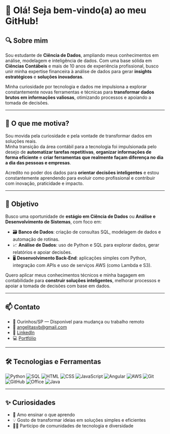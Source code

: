 # 👋 Olá! Seja bem-vindo(a) ao meu GitHub!

## 🔍 Sobre mim
Sou estudante de **Ciência de Dados**, ampliando meus conhecimentos em análise, modelagem e inteligência de dados. Com uma base sólida em **Ciências Contábeis** e mais de 10 anos de experiência profissional, busco unir minha expertise financeira à análise de dados para gerar **insights estratégicos** e **soluções inovadoras**.

Minha curiosidade por tecnologia e dados me impulsiona a explorar constantemente novas ferramentas e técnicas para **transformar dados brutos em informações valiosas**, otimizando processos e apoiando a tomada de decisões.

---

## 🚀 O que me motiva?
Sou movida pela curiosidade e pela vontade de transformar dados em soluções reais.  
Minha transição da área contábil para a tecnologia foi impulsionada pelo desejo de **automatizar tarefas repetitivas**, **organizar informações de forma eficiente** e **criar ferramentas que realmente façam diferença no dia a dia das pessoas e empresas**.

Acredito no poder dos dados para **orientar decisões inteligentes** e estou constantemente aprendendo para evoluir como profissional e contribuir com inovação, praticidade e impacto.


---

## 🎯 Objetivo
Busco uma oportunidade de **estágio em Ciência de Dados** ou **Análise e Desenvolvimento de Sistemas**, com foco em:

- 🗃️ **Banco de Dados**: criação de consultas SQL, modelagem de dados e automação de rotinas.  
- 📈 **Análise de Dados**: uso de Python e SQL para explorar dados, gerar relatórios e apoiar decisões.  
- 🖥️ **Desenvolvimento Back-End**: aplicações simples com Python, integração com APIs e uso de serviços AWS (como Lambda e S3).

Quero aplicar meus conhecimentos técnicos e minha bagagem em contabilidade para **construir soluções inteligentes**, melhorar processos e apoiar a tomada de decisões com base em dados.

---

## 📫 Contato
- 📍 Ourinhos/SP — Disponível para mudança ou trabalho remoto  
- 📧 angelitasvb@gmail.com  
- 💼 [LinkedIn](https://www.linkedin.com/in/angelita-da-silva-vilas-boas)  
- 💻 [Portfólio](https://github.com/AngelitaSVB/portfolio)

---

## 🛠️ Tecnologias e Ferramentas

![Python](https://img.shields.io/badge/-Python-3776AB?style=flat&logo=python&logoColor=white)
![SQL](https://img.shields.io/badge/-SQL-4479A1?style=flat&logo=mysql&logoColor=white)
![HTML](https://img.shields.io/badge/-HTML5-E34F26?style=flat&logo=html5&logoColor=white)
![CSS](https://img.shields.io/badge/-CSS3-1572B6?style=flat&logo=css3&logoColor=white)
![JavaScript](https://img.shields.io/badge/-JavaScript-F7DF1E?style=flat&logo=javascript&logoColor=black)
![Angular](https://img.shields.io/badge/-Angular-DD0031?style=flat&logo=angular&logoColor=white)
![AWS](https://img.shields.io/badge/-AWS-232F3E?style=flat&logo=amazon-aws&logoColor=white)
![Git](https://img.shields.io/badge/-Git-F05032?style=flat&logo=git&logoColor=white)
![GitHub](https://img.shields.io/badge/-GitHub-181717?style=flat&logo=github&logoColor=white)
![Office](https://img.shields.io/badge/-Microsoft%20Office-D83B01?style=flat&logo=microsoft-office&logoColor=white)
![Java](https://img.shields.io/badge/-Java-007396?style=flat&logo=java&logoColor=white)

---

## ✨ Curiosidades
- 📘 Amo ensinar o que aprendo  
- 💡 Gosto de transformar ideias em soluções simples e eficientes  
- 👩‍💻 Participo de comunidades de tecnologia e diversidade


